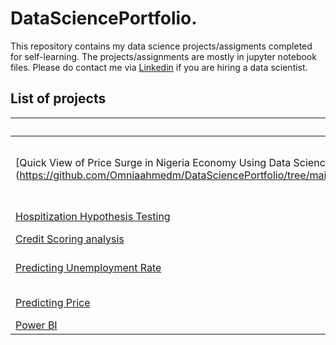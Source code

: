 # DataSciencePortfolio.

This repository contains my data science projects/assigments completed for self-learning. The projects/assignments are mostly in jupyter notebook files.
Please do contact me via [Linkedin](https://linkedin.com/in/omnia-elaeis) if you are hiring a data scientist.

## List of projects
|Project                                                                                                                                |Category                 |State                 |
|---------------------------------------------------------------------------------------------------------------------------------------|----------------------------|----------------------|
|[Quick View of Price Surge in Nigeria Economy Using Data Science] (https://github.com/Omniaahmedm/DataSciencePortfolio/tree/main/Quick%20View%20of%20Price%20Surge%20in%20Nigeria%20Economy%20Using%20Data%20Science)|Dashboard Deployment using Streamlit App|Hypothesis Testing|
|[Hospitization Hypothesis Testing](https://github.com/Omniaahmedm/DataSciencePortfolio./tree/main/Hospitization%20Hypothesis%20Testing)|Data Exploration|Hypothesis Testing|
|[Credit Scoring analysis](https://github.com/Omniaahmedm/DataSciencePortfolio./tree/main/Credit%20Scoring%20analysis)|  |Modeling|
|[Predicting Unemployment Rate](https://github.com/Omniaahmedm/DataSciencePortfolio./tree/main/Predicting%20Unemployment%20Rate)|  |Data Preprocessing and cleaning|
|[Predicting Price]()|Regression|Data Exploration|
|[Power BI]()| | |
